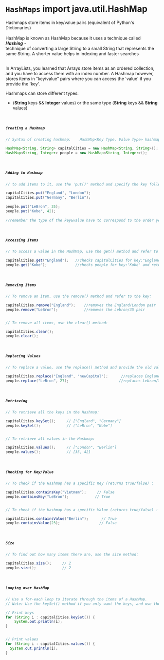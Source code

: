 # ```HashMaps``` import java.util.HashMap
Hashmaps store items in key/value pairs (equivalent of Python's Dictionaries)\
<br>
HashMap is known as HashMap because it uses a technique called **_Hashing_** - \
technique of converting a large String to a small String that represents the same String. A shorter value helps in indexing and faster searches

<br>
In ArrayLists, you learned that Arrays store items as an ordered collection, and you have to access them with an index number.
A Hashmap however, stores items in "key/value" pairs where you can access the 'value' if you provide the 'key'.
<br>

Hashmaps can store different types: 
- (**String** keys && **Integer** values) or the same type (**String** keys && **String** values)
<br>
 

##### ```Creating a Hashmap```
```Java
// Syntax of creating hashmap:    HashMap<Key Type, Value Type> hashmapName = new HashMap<Key Type, Value Type>();

HashMap<String, String> capitalCities = new HashMap<String, String>();
HashMap<String, Integer> people = new HashMap<String, Integer>();
```
<br>


##### ```Adding to Hashmap```
```Java
// to add items to it, use the 'put()' method and specify the key followed by the value:

capitalCities.put("England", "London");
capitalCities.put("Germany", "Berlin");
 
people.put("LeBron", 35);
people.put("Kobe", 42);
    
//remember the type of the key&value have to correspond to the order you declared in the HashMap<Key type, Value Type> respectively
```
<br>


##### ```Accessing Items```
```Java
// To access a value in the HashMap, use the get() method and refer to its key:

capitalCities.get("England");   //checks capitalCities for key:"England" and returns value:"London"
people.get("Kobe");             //checks people for key:"Kobe" and returns value:42
```
<br>


##### ```Removing Items```
```Java
// To remove an item, use the remove() method and refer to the key:

capitalCities.remove("England");    //removes the England/London pair
people.remove("LeBron");            //removes the Lebron/35 pair


// To remove all items, use the clear() method:

capitalCities.clear();
people.clear();
```
<br>


##### ```Replacing Values```
```Java
// To replace a value, use the replace() method and provide the old value's key and the new Value:

capitalCities.replace("England", "newCapital");      //replaces England/London pair with England/newCapital
people.replace("LeBron", 27);                       //replaces Lebron/35 pair with Lebron/27
```
<br>


##### ```Retrieving```
```Java
// To retrieve all the keys in the Hashmap:

capitalCities.keySet();     // ["England", "Germany"]
people.keySet();            // ["LeBron", "Kobe"] 


// To retrieve all values in the Hashmap:

capitalCities.values();     // ["London", "Berlin"]
people.values();            // [35, 42]
```
<br>


##### ```Checking for Key/Value```
```Java
// To check if the Hashmap has a specific Key (returns true/false) :

capitalCities.containsKey("Vietnam");     // False
people.containsKey("LeBron");            // True


// To check if the Hashmap has a specific Value (returns true/false) :

capitalCities.containsValue("Berlin");      // True
people.containsValue(23);                  // False
```
<br>



##### ```Size```
```Java
// To find out how many items there are, use the size method:

capitalCities.size();     // 2
people.size();            // 2
```
<br>



##### ```Looping over HashMap```
```Java
// Use a for-each loop to iterate through the items of a HashMap.
// Note: Use the keySet() method if you only want the keys, and use the values() method if you only want the values:

// Print keys
for (String i : capitalCities.keySet()) {
    System.out.println(i);
}


// Print values
for (String i : capitalCities.values()) {
  System.out.println(i);
}
```
<br>
